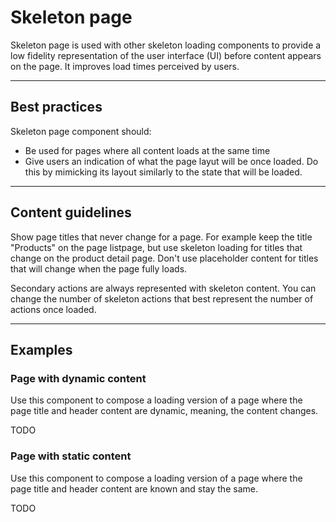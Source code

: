 # Skeleton page

Skeleton page is used with other skeleton loading components to provide a low fidelity representation of the user
interface (UI) before content appears on the page. It improves load times perceived by users.

---

## Best practices

Skeleton page component should:

- Be used for pages where all content loads at the same time
- Give users an indication of what the page layut will be once loaded. Do this by mimicking its layout similarly to the
  state that will be loaded.
  
---

## Content guidelines

Show page titles that never change for a page. For example keep the title "Products" on the page listpage, but use
skeleton loading for titles that change on the product detail page. Don't use placeholder content for titles that will
change when the page fully loads.

Secondary actions are always represented with skeleton content. You can change the number of skeleton actions that
best represent the number of actions once loaded.

---

## Examples

### Page with dynamic content

Use this component to compose a loading version of a page where the page title and header content are dynamic, meaning,
the content changes.

TODO

### Page with static content

Use this component to compose a loading version of a page where the page title and header content are known and stay
the same.

TODO
